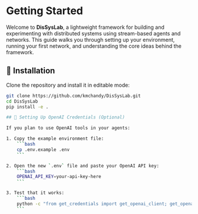 # Getting Started

Welcome to **DisSysLab**, a lightweight framework for building and experimenting with distributed systems using stream-based agents and networks. This guide walks you through setting up your environment, running your first network, and understanding the core ideas behind the framework.

## 🚀 Installation

Clone the repository and install it in editable mode:

```bash
git clone https://github.com/kmchandy/DisSysLab.git
cd DisSysLab
pip install -e .

## 🔑 Setting Up OpenAI Credentials (Optional)

If you plan to use OpenAI tools in your agents:

1. Copy the example environment file:
    ```bash
    cp .env.example .env
    ```

2. Open the new `.env` file and paste your OpenAI API key:
    ```bash
    OPENAI_API_KEY=your-api-key-here
    ```

3. Test that it works:
    ```bash
    python -c "from get_credentials import get_openai_client; get_openai_client(verbose=True)"
    ```